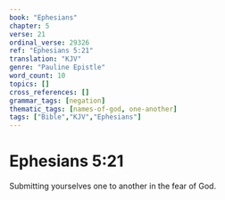 ```yaml
---
book: "Ephesians"
chapter: 5
verse: 21
ordinal_verse: 29326
ref: "Ephesians 5:21"
translation: "KJV"
genre: "Pauline Epistle"
word_count: 10
topics: []
cross_references: []
grammar_tags: [negation]
thematic_tags: [names-of-god, one-another]
tags: ["Bible","KJV","Ephesians"]
---
```


# Ephesians 5:21

Submitting yourselves one to another in the fear of God.
